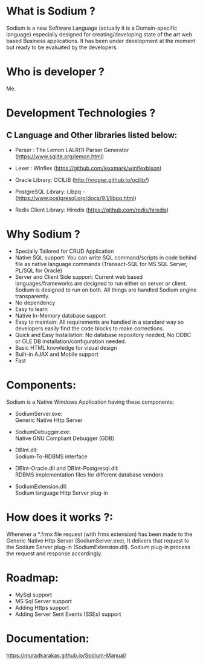 
# What is Sodium ?
 
   Sodium is a new Software Language (actually it is a Domain-specific language) especially designed for creating/developing state of the art web based Business applications. It has been under development at the moment but ready to be evaluated by the developers.

# Who is developer ?

   Me.

# Development Technologies ?

  C Language and Other libraries listed below:
  --------
  - Parser  :
     The Lemon LALR(1) Parser Generator (https://www.sqlite.org/lemon.html)

  - Lexer   :
     Winflex (https://github.com/lexxmark/winflexbison)

  - Oracle Library:
     OCILIB (http://vrogier.github.io/ocilib/)

  - PostgreSQL Library: 
     Libpq - (https://www.postgresql.org/docs/9.1/libpq.html)

  - Redis Client Library:
     Hiredis (https://github.com/redis/hiredis)

# Why Sodium ? 

  * Specially Tailored for CRUD Application
  * Native SQL support: 
    You can write SQL command/scripts in code behind file as native language commands (Transact-SQL for MS SQL Server, PL/SQL for Oracle)
  * Server and Client Side support: 
    Current web based languages/frameworks are designed to run either on server or client. Sodium is designed to run on both. All things are handled Sodium engine transparently.
  *  No dependency
  * Easy to learn 
  * Native In-Memory database support
  * Easy to maintain: All requirements are handled in a standard way so developers easily find the code blocks to make corrections.
  * Quick and Easy Installation: No database repository needed, No ODBC or OLE DB installation/configuration needed.
  * Basic HTML knowledge for visual design
  * Built-in AJAX and Mobile support
  * Fast
  
# Components:
  
  Sodium is a Native Windows Application having these components;
  * SodiumServer.exe: <br>
    Generic Native Http Server
    
  * SodiumDebugger.exe: <br>
    Native GNU Compliant Debugger (GDB) 
    
  * DBInt.dll: <br>
    Sodium-To-RDBMS interface

  * DBInt-Oracle.dll and DBInt-Postgresql.dll: <br>
    RDBMS implementation files for different database vendors
  
  * SodiumExtension.dll: <br>
    Sodium language Http Server plug-in
    
# How does it works ?:

  Whenever a *.frmx file request (with frmx extension) has been made to the Generic Native Http Server (SodiumServer.exe), It delivers that request to the Sodium Server plug-in (SodiumExtension.dll). Sodium plug-in process the request and response accordingly. 
  
# Roadmap: 

  * MySql support
  * MS Sql Server support
  * Adding Https support
  * Adding Server Sent Events (SSEs) support

# Documentation:

 https://muradkarakas.github.io/Sodium-Manual/
